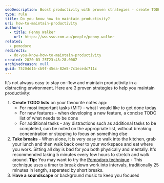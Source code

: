 ```yaml
---
seoDescription: Boost productivity with proven strategies - create TODO lists, take regular breaks, and use a soundscape to stay focused.
type: rule
title: Do you know how to maintain productivity?
uri: how-to-maintain-productivity
authors:
  - title: Penny Walker
    url: https://ww.ssw.com.au/people/penny-walker
related:
  - pomodoro
redirects:
  - do-you-know-how-to-maintain-productivity
created: 2020-03-25T23:43:28.000Z
archivedreason: null
guid: 75204d16-cb9f-45ea-82e5-7c1ecedc711c
---
```


It’s not always easy to stay on-flow and maintain productivity in a distracting environment. Here are 3 proven strategies to help you maintain productivity:

<!--endintro-->

1. **Create TODO lists** on your favourite notes app:
   - For most important tasks (MIT) - what I would like to get done today
   - For new features - when developing a new feature, a concise TODO list of what needs to be done
   - For additional tasks - any distractions such as additional tasks to be completed, can be noted on the appropriate list, without breaking concentration or stopping to focus on something else
2. **Take breaks** - When alone, it is very easy to walk into the kitchen, grab your lunch and then walk back over to your workspace and eat where you work. Sitting all day is bad for you both physically and mentally. It's recommended taking 5 minutes every few hours to stretch and walk around.
   **Tip:** You may want to try the [Pomodoro technique](https://www.pomodorotechnique.com/) - This technique uses a timer to break down work into intervals, traditionally 25 minutes in length, separated by short breaks.
3. **Have a soundscape** or background music to keep you focused
